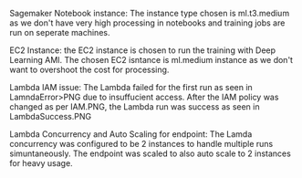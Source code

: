 Sagemaker Notebook instance:
The instance type chosen is ml.t3.medium as we don't have very high processing in notebooks and training jobs are run on seperate machines.

EC2 Instance:
the EC2 instance is chosen to run the training with Deep Learning AMI. The chosen EC2 isntance is ml.medium instance as we don't want to overshoot the cost for processing.

Lambda IAM issue:
The Lambda failed for the first run as seen in LamndaError>PNG due to insuffucient access. After the IAM policy was changed as per IAM.PNG, the Lambda run was success as seen in LambdaSuccess.PNG

Lambda Concurrency and Auto Scaling for endpoint:
The Lamda concurrency was configured to be 2 instances to handle multiple runs simuntaneously. 
The endpoint was scaled to also auto scale to 2 instances for heavy usage.
